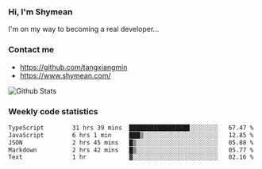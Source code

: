 ### Hi, I'm Shymean

I'm on my way to becoming a real developer...

### Contact me

- <https://github.com/tangxiangmin>
- <https://www.shymean.com/>

![Github Stats](https://github-readme-stats.vercel.app/api?username=tangxiangmin&show_icons=true&theme=dark)


###  Weekly code statistics

<!--START_SECTION:waka-->

```txt
TypeScript        31 hrs 39 mins  █████████████████░░░░░░░░   67.47 %
JavaScript        6 hrs 1 min     ███▒░░░░░░░░░░░░░░░░░░░░░   12.85 %
JSON              2 hrs 45 mins   █▒░░░░░░░░░░░░░░░░░░░░░░░   05.88 %
Markdown          2 hrs 42 mins   █▒░░░░░░░░░░░░░░░░░░░░░░░   05.77 %
Text              1 hr            ▓░░░░░░░░░░░░░░░░░░░░░░░░   02.16 %
```

<!--END_SECTION:waka-->
